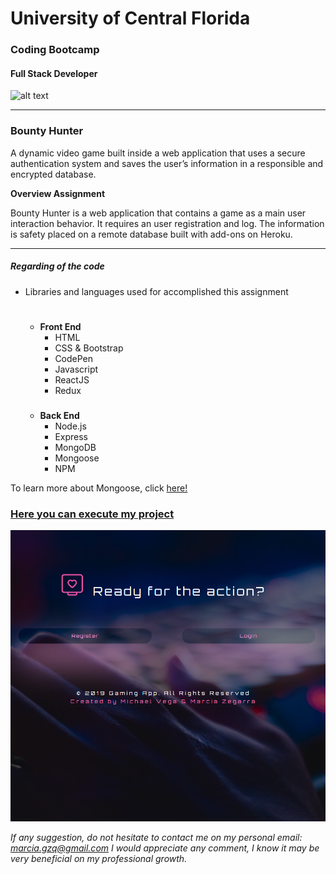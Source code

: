 # University of Central Florida
### Coding Bootcamp 
#### Full Stack Developer 
![alt text](https://portfolium1.cloudimg.io/s/crop/128x128/https://cdn.portfolium.com/ugcs3%2Fedu%2F9tDF4wvqRdewUvBbZ97x_PegasusBrightGold150x150.png "Logo Title Text 1")
- - -

### Bounty Hunter
A dynamic video game built inside a web application that uses a secure authentication system and saves the user’s information in a responsible and encrypted database.


**Overview Assignment**

Bounty Hunter is a web application that contains a game as a main user interaction behavior. It requires an user registration and log. The information is safety placed on a remote database built with add-ons on Heroku. 
- - - - 


##### Regarding of the code

*  Libraries and languages used for accomplished this assignment 

    #
    * __Front End__
        * HTML
        * CSS & Bootstrap
        * CodePen
        * Javascript
        * ReactJS
        * Redux
        ###
    * __Back End__
        * Node.js
        * Express
        * MongoDB
        * Mongoose
        * NPM



To learn more about Mongoose, click [here!](https://www.npmjs.com/package/mongoose)




### [Here you can execute my project](https://ucf-pr3.herokuapp.com/)

![pic](./sempiternal/src/Tiles/screenshot.png)

*If any suggestion, do not hesitate to contact me on my personal email: marcia.gzq@gmail.com
I would appreciate any comment, I know it may be very beneficial on my professional growth.*
